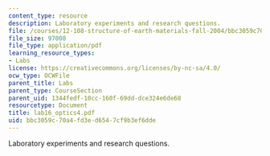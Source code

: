 ```yaml
---
content_type: resource
description: Laboratory experiments and research questions.
file: /courses/12-108-structure-of-earth-materials-fall-2004/bbc3059c70a4fd3ed6547cf9b3ef6dde_lab16_optics4.pdf
file_size: 97008
file_type: application/pdf
learning_resource_types:
- Labs
license: https://creativecommons.org/licenses/by-nc-sa/4.0/
ocw_type: OCWFile
parent_title: Labs
parent_type: CourseSection
parent_uid: 1344fedf-10cc-160f-69dd-dce324e6de68
resourcetype: Document
title: lab16_optics4.pdf
uid: bbc3059c-70a4-fd3e-d654-7cf9b3ef6dde
---
```

Laboratory experiments and research questions.